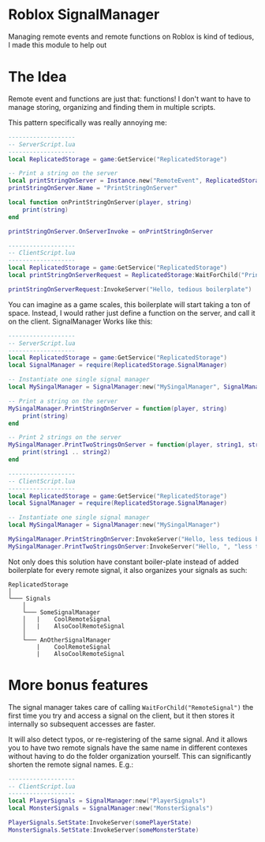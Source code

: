 # Roblox SignalManager
Managing remote events and remote functions on Roblox is kind of tedious, I made this module to help out

# The Idea
Remote event and functions are just that: functions! I don't want to have to manage storing, organizing and finding them in multiple scripts.

This pattern specifically was really annoying me:

```lua
-------------------
-- ServerScript.lua
-------------------
local ReplicatedStorage = game:GetService("ReplicatedStorage")

-- Print a string on the server
local printStringOnServer = Instance.new("RemoteEvent", ReplicatedStorage)
printStringOnServer.Name = "PrintStringOnServer"

local function onPrintStringOnServer(player, string)
	print(string)
end

printStringOnServer.OnServerInvoke = onPrintStringOnServer

-------------------
-- ClientScript.lua
-------------------
local ReplicatedStorage = game:GetService("ReplicatedStorage")
local printStringOnServerRequest = ReplicatedStorage:WaitForChild("PrintStringOnServer")

printStringOnServerRequest:InvokeServer("Hello, tedious boilerplate")
```

You can imagine as a game scales, this boilerplate will start taking a ton of space. Instead, I would rather just define a function on the server, and call it on the client. SignalManager Works like this:

```lua
-------------------
-- ServerScript.lua
-------------------
local ReplicatedStorage = game:GetService("ReplicatedStorage")
local SignalManager = require(ReplicatedStorage.SignalManager)

-- Instantiate one single signal manager
local MySingalManager = SignalManager:new("MySingalManager", SignalManager.EventType.RemoteEvent) 

-- Print a string on the server
MySingalManager.PrintStringOnServer = function(player, string)
	print(string)
end

-- Print 2 strings on the server
MySingalManager.PrintTwoStringsOnServer = function(player, string1, string1)
	print(string1 .. string2)
end

-------------------
-- ClientScript.lua
-------------------
local ReplicatedStorage = game:GetService("ReplicatedStorage")
local SignalManager = require(ReplicatedStorage.SignalManager)

-- Instantiate one single signal manager
local MySingalManager = SignalManager:new("MySingalManager") 

MySingalManager.PrintStringOnServer:InvokeServer("Hello, less tedious boilerplate")
MySingalManager.PrintTwoStringsOnServer:InvokeServer("Hello, ", "less tedious boilerplate")
```

Not only does this solution have constant boiler-plate instead of added boilerplate for every remote signal, it also organizes your signals as such:

```
ReplicatedStorage
│
└─── Signals
    │
    └─── SomeSignalManager
    │   |    CoolRemoteSignal
    │   |    AlsoCoolRemoteSignal
    │   
    └─── AnOtherSignalManager
        |    CoolRemoteSignal
        |    AlsoCoolRemoteSignal
```

# More bonus features
The signal manager takes care of calling `WaitForChild("RemoteSignal")` the first time you try and access a signal on the client, but it then stores it internally so subsequent accesses are faster.

It will also detect typos, or re-registering of the same signal. And it allows you to have two remote signals have the same name in different contexes without having to do the folder organization yourself. This can significantly shorten the remote signal names. E.g.:
```lua
-------------------
-- ClientScript.lua
-------------------
local PlayerSignals = SignalManager:new("PlayerSignals")
local MonsterSignals = SignalManager:new("MonsterSignals")

PlayerSignals.SetState:InvokeServer(somePlayerState)
MonsterSignals.SetState:InvokeServer(someMonsterState)
```
